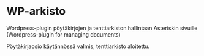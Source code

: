 # WP-arkisto
Wordpress-plugin pöytäkirjojen ja tenttiarkiston hallintaan Asteriskin sivuille (Wordpress-plugin for managing documents)

Pöytäkirjaosio käytännössä valmis, tenttiarkisto aloitettu.
